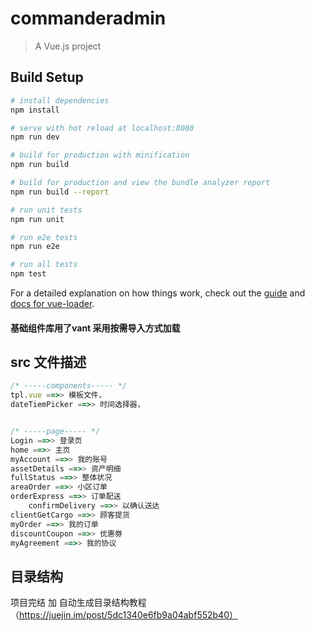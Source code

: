 # commanderadmin

> A Vue.js project

## Build Setup

``` bash
# install dependencies
npm install

# serve with hot reload at localhost:8080
npm run dev

# build for production with minification
npm run build

# build for production and view the bundle analyzer report
npm run build --report

# run unit tests
npm run unit

# run e2e tests
npm run e2e

# run all tests
npm test
```

For a detailed explanation on how things work, check out the [guide](http://vuejs-templates.github.io/webpack/) and [docs for vue-loader](http://vuejs.github.io/vue-loader).

#### 基础组件库用了vant 采用按需导入方式加载

## src 文件描述
```javascript
/* -----components----- */
tpl.vue ==>> 模板文件，
dateTiemPicker ==>> 时间选择器，


/* -----page----- */
Login ==>> 登录页
home ==>> 主页
myAccount ==>> 我的账号
assetDetails ==>> 资产明细
fullStatus ==>> 整体状况
areaOrder ==>> 小区订单
orderExpress ==>> 订单配送
    confirmDelivery ==>> 以确认送达
clientGetCargo ==>> 顾客提货
myOrder ==>> 我的订单
discountCoupon ==>> 优惠劵
myAgreement ==>> 我的协议
```

## 目录结构

项目完结 加
自动生成目录结构教程（https://juejin.im/post/5dc1340e6fb9a04abf552b40）
